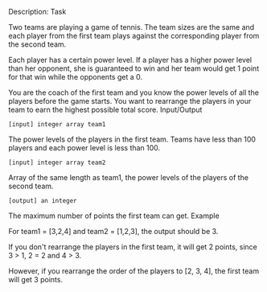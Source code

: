 Description:
Task

Two teams are playing a game of tennis. The team sizes are the same and each player from the first team plays against the corresponding player from the second team.

Each player has a certain power level. If a player has a higher power level than her opponent, she is guaranteed to win and her team would get 1 point for that win while the opponents get a 0.

You are the coach of the first team and you know the power levels of all the players before the game starts. You want to rearrange the players in your team to earn the highest possible total score.
Input/Output

    [input] integer array team1

The power levels of the players in the first team. Teams have less than 100 players and each power level is less than 100.

    [input] integer array team2

Array of the same length as team1, the power levels of the players of the second team.

    [output] an integer

The maximum number of points the first team can get.
Example

For team1 = [3,2,4] and team2 = [1,2,3], the output should be 3.

If you don't rearrange the players in the first team, it will get 2 points, since 3 > 1, 2 = 2 and 4 > 3.

However, if you rearrange the order of the players to [2, 3, 4], the first team will get 3 points.
